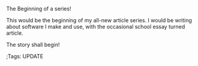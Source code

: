 The Beginning of a series!

This would be the beginning of my all-new article series. I would be writing 
about software I make and use, with the occasional school essay turned article.

The story shall begin!

;Tags: UPDATE
